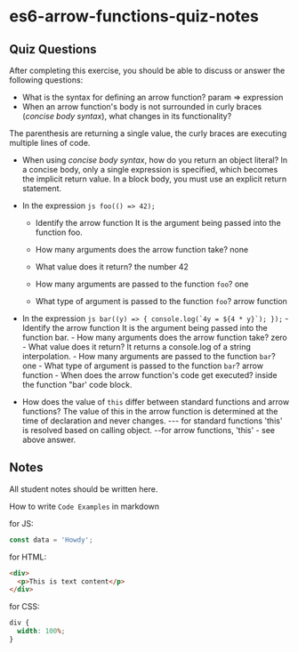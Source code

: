 # es6-arrow-functions-quiz-notes

## Quiz Questions

After completing this exercise, you should be able to discuss or answer the following questions:

- What is the syntax for defining an arrow function?
  param => expression
- When an arrow function's body is not surrounded in curly braces (_concise body syntax_), what changes in its functionality?

The parenthesis are returning a single value, the curly braces are executing multiple lines of code.

- When using _concise body syntax_, how do you return an object literal?
  In a concise body, only a single expression is specified, which becomes the implicit return value. In a block body, you must use an explicit return statement.
- In the expression
  `js
  foo(() => 42);
  `

  - Identify the arrow function
    It is the argument being passed into the function foo.

  - How many arguments does the arrow function take?
    none
  - What value does it return?
    the number 42
  - How many arguments are passed to the function `foo`?
    one
  - What type of argument is passed to the function `foo`?
    arrow function

- In the expression
  `` js
  bar((y) => {
    console.log(`4y = ${4 * y}`);
  });
   `` - Identify the arrow function
  It is the argument being passed into the function bar. - How many arguments does the arrow function take?
  zero - What value does it return?
  It returns a console.log of a string interpolation. - How many arguments are passed to the function `bar`?
  one - What type of argument is passed to the function `bar`?
  arrow function - When does the arrow function's code get executed?
  inside the function "bar' code block.
- How does the value of `this` differ between standard functions and arrow functions?
  The value of this in the arrow function is determined at the time of declaration and never changes.
  --- for standard functions 'this' is resolved based on calling object.
  --for arrow functions, 'this' - see above answer.

## Notes

All student notes should be written here.

How to write `Code Examples` in markdown

for JS:

```javascript
const data = 'Howdy';
```

for HTML:

```html
<div>
  <p>This is text content</p>
</div>
```

for CSS:

```css
div {
  width: 100%;
}
```
